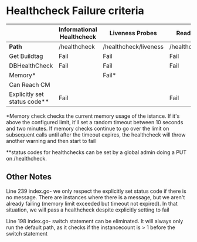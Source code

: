 # Healthcheck Failure criteria

|                              | Informational Healthcheck | Liveness Probes       | Readiness Probes       | Global Load Balancer Healthcheck |
| ---------------------------- | ------------------------- | --------------------- | ---------------------- | -------------------------------- |
| **Path**                     | /healthcheck              | /healthcheck/liveness | /healthcheck/readiness | /healthcheck/globalreadiness     |
| Get Buildtag                 | Fail                      | Fail                  | Fail                   | Fail                             |
| DBHealthCheck                | Fail                      | Fail                  | Fail                   | Fail                             |
| Memory*                      |                           | Fail*                 |                        |                                  |
| Can Reach CM                 |                           |                       |                        | Fail                             |
| Explicitly set status code** | Fail                      |                       | Fail                   | Fail                             |

*Memory check checks the current memory usage of the istance. If it's above the configured limit, it'll set a random timeout between 10 seconds and two minutes. If memory checks continue to go over the limit on subsequent calls until after the timeout expires, the healthcheck will throw another warning and then start to fail

**status codes for healthchecks can be set by a global admin doing a PUT on /healthcheck.





## Other Notes


Line 239 index.go- we only respect the explicitly set status code if there is no message. There are instances where there is a message, but we aren't already failing (memory limit exceeded but timeout not expired). In that situation, we will pass a healthcheck despite explicitly setting to fail




Line 198 index.go- switch statement can be eliminated. It will always only run the default path, as it checks if the instancecount is > 1 before the switch statement